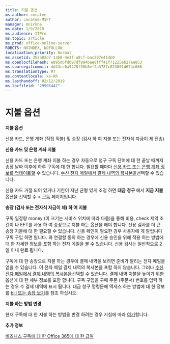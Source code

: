 ```yaml
---
title: 지불 옵션
ms.author: cmcatee
author: cmcatee-MSFT
manager: mnirkhe
ms.date: 1/9/2019
ms.audience: ITPro
ms.topic: article
ms.prod: office-online-server
ROBOTS: NOINDEX, NOFOLLOW
localization_priority: Normal
ms.assetid: 352a02d7-1368-4e3f-a8cf-bac207e414b0
ms.openlocfilehash: e895d6fd097df994bae8fff41f71225eb27ee853
ms.sourcegitcommit: dd43cc0a9470f98b8ef2a3787c823801d674c666
ms.translationtype: MT
ms.contentlocale: ko-KR
ms.lasthandoff: 02/12/2019
ms.locfileid: "29905442"
---
```

# <a name="payment-options"></a>지불 옵션

 **지불 옵션**
  
신용 카드, 은행 계좌 (직접 직불) 및 송장 (검사 하 여 지불 또는 전자식 자금이 체 전송)
  
 **신용 카드 및 은행 계좌 지불**
  
신용 카드 또는 은행 계좌 지불 하는 경우 자동으로 청구 구독 단어에 대 한 끝날 때까지 송장 날짜 이후에 하루 구독에 대 한 합니다. 필요할 때마다 [신용 카드 또는 은행 계좌 정보를 업데이트할](https://docs.microsoft.com/office365/admin/subscriptions-and-billing/add-update-or-remove-credit-card-or-bank-account?view=o365-worldwide) 수 있습니다. [수신 전자 메일에서 결제 내역의 복사본을](https://docs.microsoft.com/office365/admin/subscriptions-and-billing/pay-for-your-subscription?view=o365-worldwide#receive-a-copy-of-your-billing-statement-in-email)선택할 수 있습니다.
  
신용 카드 거절 되어 있거나 기한이 지난 균형 있게 조정 하면 **대금 청구** 에서 **지금 지불** 옵션을 선택할 수 \> [구독](https://portal.office.com/adminportal/home#/subscriptions) 페이지입니다. 
  
 **송장 (검사 또는 전자식 자금이 체) 하 여 지불**
  
구독 일정량 money (이 크기는 서비스 위치에 따라 다름)을 통해 비용, check 제약 조건이 나 EFT를 사용 하 여 송장으로 지불 하는 옵션을 해야 합니다. 신용 검사를 더 큰 송장 지불에 대 한 필요할 수 있습니다. 신용 확인이 필요한 경우 사용자에 게 알립니다 구독 구입 하면 됩니다. 와 연결할 동의 하는 경우에 신용 승인을 위해 적용 하는 방법에 대 한 자세한 정보를 포함 하는 전자 메일을 볼 수 있습니다. 신용 검사는 일반적으로 2 일 이내 완료 됩니다.
  
구독에 대 한 송장으로 지불 하는 경우에 결제 내역을 보려면 준비가 알리는 전자 메일을 얻을 수 있습니다. 이 전자 메일 결제 내역의 복사본을 포함 하지 않습니다. 그러나 [수신 전자 메일에서 결제 내역의 복사본을](https://docs.microsoft.com/office365/admin/subscriptions-and-billing/pay-for-your-subscription?view=o365-worldwide#receive-a-copy-of-your-billing-statement-in-email)선택할 수 있습니다. 결제 내역 지불을 높이기 위한 옵션에 대 한 세부 정보를 포함 합니다. 구독 구입을 구매 주문 (주문서) 번호를 입력 하는 경우 수 결제 내역에 표시 됩니다. 대금 청구 명령문에 액세스 하는 방법에 대 한 정보를 [bill 또는 송장 보기](https://docs.microsoft.com/office365/admin/subscriptions-and-billing/view-your-bill-or-invoice?view=o365-worldwide)를 참조 하십시오.
  
 **지불 하는 방법 변경**
  
현재 구독에 대 한 지불 하는 방법을 변경 하려는 경우 지침에 따라 [여기](https://docs.microsoft.com/office365/admin/subscriptions-and-billing/change-payment-method?view=o365-worldwide)합니다.
  
 **추가 정보**
  
[비즈니스 구독에 대 한 Office 365에 대 한 급여](https://docs.microsoft.com/office365/admin/subscriptions-and-billing/pay-for-your-subscription?view=o365-worldwide)
  


